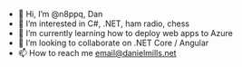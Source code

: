 - 👋 Hi, I’m @n8ppq, Dan 
- 👀 I’m interested in C#, .NET, ham radio, chess
- 🌱 I’m currently learning how to deploy web apps to Azure
- 💞️ I’m looking to collaborate on .NET Core / Angular
- 📫 How to reach me email@danielmills.net

<!---
n8ppq/n8ppq is a ✨ special ✨ repository because its `README.md` (this file) appears on your GitHub profile.
You can click the Preview link to take a look at your changes.
--->

